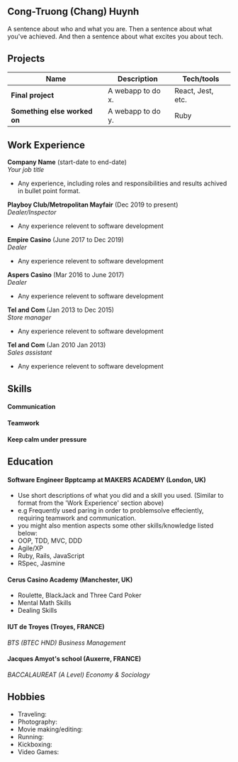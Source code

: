 ## Cong-Truong (Chang) Huynh

A sentence about who and what you are. Then a sentence about what you've achieved. And then a sentence about what excites you about tech.

## Projects

| Name                         | Description       | Tech/tools        |
| ---------------------------- | ----------------- | ----------------- |
| **Final project**            | A webapp to do x. | React, Jest, etc. |
| **Something else worked on** | A webapp to do y. | Ruby              |

## Work Experience

**Company Name** (start-date to end-date)  
_Your job title_
- Any experience, including roles and responsibilities and results achived in bullet point format.

**Playboy Club/Metropolitan Mayfair** (Dec 2019 to present)  
_Dealer/Inspector_
- Any experience relevent to software development

**Empire Casino** (June 2017 to Dec 2019)  
_Dealer_
- Any experience relevent to software development

**Aspers Casino** (Mar 2016 to June 2017)  
_Dealer_
- Any experience relevent to software development
 
**Tel and Com** (Jan 2013 to Dec 2015)  
_Store manager_
- Any experience relevent to software development

**Tel and Com** (Jan 2010 Jan 2013)  
_Sales assistant_
- Any experience relevent to software development

## Skills

#### Communication


#### Teamwork


#### Keep calm under pressure


## Education

#### Software Engineer Bpptcamp at MAKERS ACADEMY (London, UK)
- Use short descriptions of what you did and a skill you used. (Similar to format from the 'Work Experience' section above)
- e.g Frequently used paring in order to problemsolve effeciently, requiring teamwork and communication.
- you might also mention aspects some other skills/knowledge listed below: 
- OOP, TDD, MVC, DDD
- Agile/XP
- Ruby, Rails, JavaScript
- RSpec, Jasmine

#### Cerus Casino Academy (Manchester, UK)
- Roulette, BlackJack and Three Card Poker
- Mental Math Skills
- Dealing Skills

#### IUT de Troyes (Troyes, FRANCE)
_BTS (BTEC HND) Business Management_

#### Jacques Amyot's school (Auxerre, FRANCE)
_BACCALAUREAT (A Level) Economy & Sociology_

## Hobbies

- Traveling:
- Photography: 
- Movie making/editing:
- Running:
- Kickboxing:
- Video Games: 
